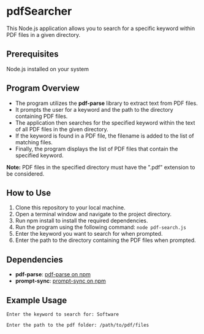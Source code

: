 # pdfSearcher
This Node.js application allows you to search for a specific keyword within PDF files in a given directory.

## Prerequisites
Node.js installed on your system
## Program Overview
- The program utilizes the <strong>pdf-parse</strong> library to extract text from PDF files.
- It prompts the user for a keyword and the path to the directory containing PDF files.
- The application then searches for the specified keyword within the text of all PDF files in the given directory.
- If the keyword is found in a PDF file, the filename is added to the list of matching files.
- Finally, the program displays the list of PDF files that contain the specified keyword.

<strong>Note:</strong> PDF files in the specified directory must have the ".pdf" extension to be considered.

## How to Use
1. Clone this repository to your local machine.
2. Open a terminal window and navigate to the project directory.
3. Run npm install to install the required dependencies.
4. Run the program using the following command:
   `node pdf-search.js`
6. Enter the keyword you want to search for when prompted.
7. Enter the path to the directory containing the PDF files when prompted.

## Dependencies
- <strong>pdf-parse</strong>: <a href="https://www.npmjs.com/package/pdf-parse">pdf-parse on npm</a>
- <strong>prompt-sync</strong>: <a href="https://www.npmjs.com/package/prompt-sync">prompt-sync on npm</a>
## Example Usage
`Enter the keyword to search for: Software`

`Enter the path to the pdf folder: /path/to/pdf/files`